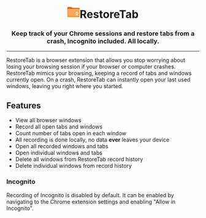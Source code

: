 <h1 align="center"><img style="height: 32px;" src="/images/favicon/orangeR.png"/>RestoreTab</h1>

<h3 align="center">Keep track of your Chrome sessions and restore tabs from a crash, Incognito included. All locally.</h3>

---

RestoreTab is a browser extension that allows you stop worrying about losing your browsing session if your browser or computer crashes.  RestoreTab mimics your browsing, keeping a record of tabs and windows currently open.  On a crash, RestoreTab can instantly open your last used windows, leaving you right where you started.

## Features
* View all browser windows
* Record all open tabs and windows
* Count number of tabs open in each window
* All recording is done locally, no data **ever** leaves your device
* Open all recorded windows and tabs
* Open individual windows and tabs
* Delete all windows from RestoreTab record history
* Delete individual windows from record history

### Incognito
Recording of Incognito is disabled by default. It can be enabled by navigating to the Chrome extension settings and enabling "Allow in Incognito".